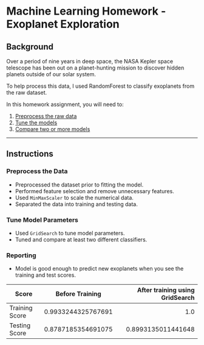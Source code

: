 # Machine Learning Homework - Exoplanet Exploration


## Background

Over a period of nine years in deep space, the NASA Kepler space telescope has been out on a planet-hunting mission to discover hidden planets outside of our solar system.

To help process this data, I used RandomForest to classify exoplanets from the raw dataset.

In this homework assignment, you will need to:

1. [Preprocess the raw data](#Preprocessing)
2. [Tune the models](#Tune-RandomForestModel-Parameters)
3. [Compare two or more models](#Evaluate-Model-Performance)

- - -

## Instructions

### Preprocess the Data

* Preprocessed the dataset prior to fitting the model.
* Performed feature selection and remove unnecessary features.
* Used `MinMaxScaler` to scale the numerical data.
* Separated the data into training and testing data.

### Tune Model Parameters

* Used `GridSearch` to tune model parameters.
* Tuned and compare at least two different classifiers.

### Reporting

* Model is good enough to predict new exoplanets when you see the training and test scores.



| Score         |  Before Training  |  After training using GridSearch |
| ------------- |:-----------------:| --------------------------------:|
| Training Score| 0.9933244325767691| 1.0                              |
| Testing Score | 0.8787185354691075| 0.8993135011441648               |



